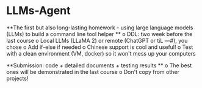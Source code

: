 # LLMs-Agent
**The first but also long-lasting homework - using large language models (LLMs) to build a command line tool helper **
o DDL: two week before the last course
o Local LLMs (LLaMA 2) or remote (ChatGPT or tiL —#), you chose o Add if-else if needed
o Chinese support is cool and useful!
o Test with a clean environment (VM, docker) so it won't mess up your computers

**Submission: code + detailed documents + testing results ** 
o The best ones will be demonstrated in the last course 
o Don't copy from other projects!
